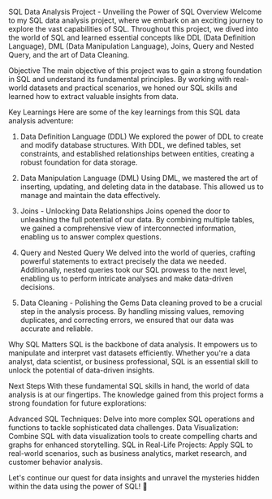 SQL Data Analysis Project - Unveiling the Power of SQL
Overview
Welcome to my SQL data analysis project, where we embark on an exciting journey to explore the vast capabilities of SQL. Throughout this project, we dived into the world of SQL and learned essential concepts like DDL (Data Definition Language), DML (Data Manipulation Language), Joins, Query and Nested Query, and the art of Data Cleaning.

Objective
The main objective of this project was to gain a strong foundation in SQL and understand its fundamental principles. By working with real-world datasets and practical scenarios, we honed our SQL skills and learned how to extract valuable insights from data.

Key Learnings
Here are some of the key learnings from this SQL data analysis adventure:

1. Data Definition Language (DDL)
We explored the power of DDL to create and modify database structures. With DDL, we defined tables, set constraints, and established relationships between entities, creating a robust foundation for data storage.

2. Data Manipulation Language (DML)
Using DML, we mastered the art of inserting, updating, and deleting data in the database. This allowed us to manage and maintain the data effectively.

3. Joins - Unlocking Data Relationships
Joins opened the door to unleashing the full potential of our data. By combining multiple tables, we gained a comprehensive view of interconnected information, enabling us to answer complex questions.

4. Query and Nested Query
We delved into the world of queries, crafting powerful statements to extract precisely the data we needed. Additionally, nested queries took our SQL prowess to the next level, enabling us to perform intricate analyses and make data-driven decisions.

5. Data Cleaning - Polishing the Gems
Data cleaning proved to be a crucial step in the analysis process. By handling missing values, removing duplicates, and correcting errors, we ensured that our data was accurate and reliable.

Why SQL Matters
SQL is the backbone of data analysis. It empowers us to manipulate and interpret vast datasets efficiently. Whether you're a data analyst, data scientist, or business professional, SQL is an essential skill to unlock the potential of data-driven insights.

Next Steps
With these fundamental SQL skills in hand, the world of data analysis is at our fingertips. The knowledge gained from this project forms a strong foundation for future explorations:

Advanced SQL Techniques: Delve into more complex SQL operations and functions to tackle sophisticated data challenges.
Data Visualization: Combine SQL with data visualization tools to create compelling charts and graphs for enhanced storytelling.
SQL in Real-Life Projects: Apply SQL to real-world scenarios, such as business analytics, market research, and customer behavior analysis.

Let's continue our quest for data insights and unravel the mysteries hidden within the data using the power of SQL! :rocket:
